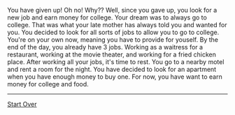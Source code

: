 You have given up! Oh no! Why?? Well, since you gave up, you look for a new job and earn money for college. Your dream was to always go to college. That was what your late mother has always told you and wanted for you. You decided to look for all sorts of jobs to allow you to go to college. You're on your own now, meaning you have to provide for youself. By the end of the day, you already have 3 jobs. Working as a waitress for a restaurant, working at the movie theater, and working for a fried chicken place. After working all your jobs, it's time to rest. You go to a nearby motel and rent a room for the night. You have decided to look for an apartment when you have enough money to buy one. For now, you have want to earn money for college and food.

---
[Start Over](../kicked-out.md)
